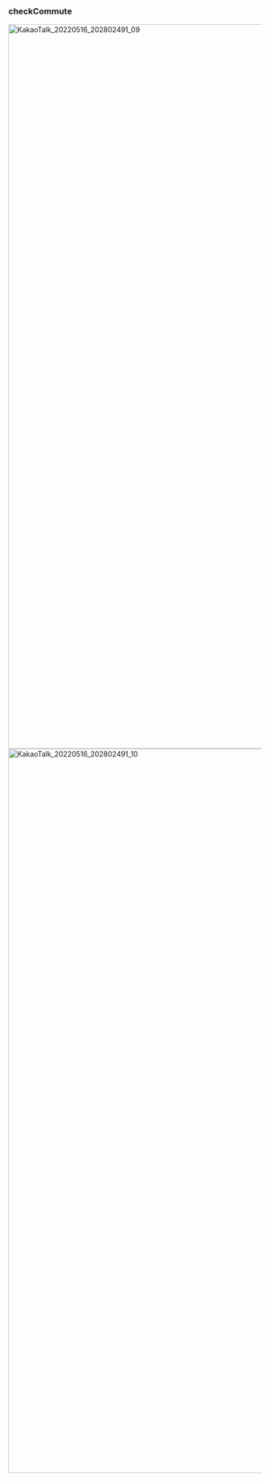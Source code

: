 ### checkCommute

<img width="1440" alt="KakaoTalk_20220516_202802491_09" src="https://user-images.githubusercontent.com/100589396/168612478-cccd9dac-8f02-4b80-95c3-056207af285b.png">

<img width="1440" alt="KakaoTalk_20220516_202802491_10" src="https://user-images.githubusercontent.com/100589396/168612488-d40ad194-f425-40b0-944e-e8a079b35e44.png">
